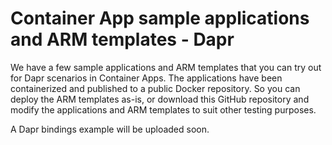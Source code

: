 # Container App sample applications and ARM templates - Dapr
We have a few sample applications and ARM templates that you can try out for Dapr scenarios in Container Apps. The applications have been containerized and published to a public Docker repository. So you can deploy the ARM templates as-is, or download this GitHub repository and modify the applications and ARM templates to suit other testing purposes.

A Dapr bindings example will be uploaded soon.